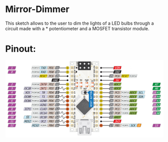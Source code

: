 # Mirror-Dimmer
This sketch allows to the user to dim the lights of a LED bulbs through a circuit made with a   *  potentiometer and a MOSFET transistor module. 
# Pinout:
![Schematic_Hydroponic](nano.jpg) 
